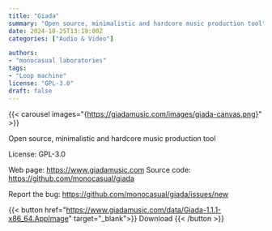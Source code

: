 ```yaml
---
title: "Giada"
summary: "Open source, minimalistic and hardcore music production tool"
date: 2024-10-25T13:19:00Z
categories: ["Audio & Video"]

authors:
- "monocasual laboratories"
tags: 
- "Loop machine"
license: "GPL-3.0"
draft: false
---
```


{{< carousel images="{https://giadamusic.com/images/giada-canvas.png}" >}}

Open source, minimalistic and hardcore music production tool

License: GPL-3.0

Web page: <https://www.giadamusic.com>
Source code: <https://github.com/monocasual/giada>

Report the bug: <https://github.com/monocasual/giada/issues/new>

{{< button href="https://www.giadamusic.com/data/Giada-1.1.1-x86_64.AppImage" target="_blank">}}
Download
{{< /button >}}